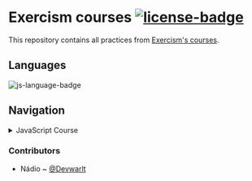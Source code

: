 # Exercism courses [![license-badge]][license]
This repository contains all practices from [Exercism's courses][exercism-courses].

## Languages
![js-language-badge]

## Navigation

<details closed>
  <summary>JavaScript Course</summary>
  
  - **Module 1**: [`Hello World`][js-module-1]
  - **Module 2**: [`Two Fer`][js-module-2]
  
  [js-module-1]: /javascript/hello-world
  [js-module-2]: /javascript/two-fer
  
</details>


### Contributors
- Nádio ~ [@Devwarlt][nadio-ref]

[nadio-ref]: https://github.com/Devwarlt

[js-language-badge]: https://img.shields.io/badge/JavaScript-black?logo=javascript&style=plastic

[license-badge]: https://img.shields.io/badge/License-WTFPL-black?style=plastic
[license]: /LICENSE

[exercism-courses]: https://exercism.io/tracks
